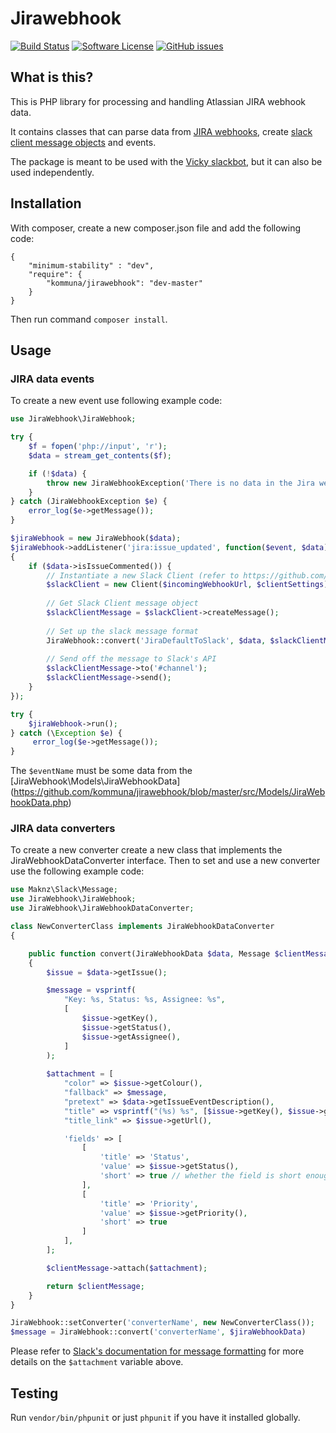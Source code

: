 # Jirawebhook

[![Build Status](https://travis-ci.org/lv-dev/jirawebhook.svg?branch=master)](https://travis-ci.org/lv-dev/jirawebhook)
[![Software License](https://img.shields.io/badge/license-Unlicense-green.svg)](LICENSE)
[![GitHub issues](https://img.shields.io/github/issues/lv-dev/jirawebhook.svg)](https://github.com/lv-dev/jirawebhook/issues)

## What is this?  

This is PHP library for processing and handling Atlassian JIRA webhook data.

It contains classes that can parse data from [JIRA webhooks](https://developer.atlassian.com/jiradev/jira-apis/webhooks), create [slack client message objects](https://github.com/maknz/slack) and events.

The package is meant to be used with the [Vicky slackbot](https://github.com/kommuna/vicky), but it can also be used independently.

## Installation
  
With composer, create a new composer.json file and add the following code:
```
{
    "minimum-stability" : "dev",
    "require": {
        "kommuna/jirawebhook": "dev-master"
    }
}
```

Then run command `composer install`.

## Usage  

### JIRA data events    

To create a new event use following example code:

```php
use JiraWebhook\JiraWebhook;

try {
    $f = fopen('php://input', 'r');
    $data = stream_get_contents($f);

    if (!$data) {
        throw new JiraWebhookException('There is no data in the Jira webhook');
    }
} catch (JiraWebhookException $e) {
    error_log($e->getMessage());
}

$jiraWebhook = new JiraWebhook($data);
$jiraWebhook->addListener('jira:issue_updated', function($event, $data)
{
    if ($data->isIssueCommented()) {
        // Instantiate a new Slack Client (refer to https://github.com/maknz/slack for documentation)
        $slackClient = new Client($incomingWebhookUrl, $clientSettings);
        
        // Get Slack Client message object
        $slackClientMessage = $slackClient->createMessage();
        
        // Set up the slack message format
        JiraWebhook::convert('JiraDefaultToSlack', $data, $slackClientMessage);
        
        // Send off the message to Slack's API
        $slackClientMessage->to('#channel');
        $slackClientMessage->send();
    }
});

try {
    $jiraWebhook->run();
} catch (\Exception $e) {
     error_log($e->getMessage());
}
```

The `$eventName` must be some data from the [JiraWebhook\Models\JiraWebhookData]
(https://github.com/kommuna/jirawebhook/blob/master/src/Models/JiraWebhookData.php)

### JIRA data converters  

To create a new converter create a new class that implements the JiraWebhookDataConverter interface. Then to set and use
a new converter use the following example code:

```php
use Maknz\Slack\Message;
use JiraWebhook\JiraWebhook;
use JiraWebhook\JiraWebhookDataConverter;

class NewConverterClass implements JiraWebhookDataConverter
{

    public function convert(JiraWebhookData $data, Message $clientMessage)
    {
        $issue = $data->getIssue();

        $message = vsprintf(
            "Key: %s, Status: %s, Assignee: %s",
            [
                $issue->getKey(),
                $issue->getStatus(),
                $issue->getAssignee(),
            ]
        );
        
        $attachment = [
            "color" => $issue->getColour(),
            "fallback" => $message,
            "pretext" => $data->getIssueEventDescription(),
            "title" => vsprintf("(%s) %s", [$issue->getKey(), $issue->getSummary()]),
            "title_link" => $issue->getUrl(),

            'fields' => [
                [
                    'title' => 'Status',
                    'value' => $issue->getStatus(),
                    'short' => true // whether the field is short enough to sit side-by-side other fields
                ],
                [
                    'title' => 'Priority',
                    'value' => $issue->getPriority(),
                    'short' => true
                ]
            ],
        ];

        $clientMessage->attach($attachment);

        return $clientMessage;
    }
}

JiraWebhook::setConverter('converterName', new NewConverterClass());
$message = JiraWebhook::convert('converterName', $jiraWebhookData)
```

Please refer to [Slack's documentation for message formatting](https://api.slack.com/docs/message-attachments) for more details on the `$attachment` variable above.

## Testing  

Run ```vendor/bin/phpunit``` or just ```phpunit``` if you have it installed globally.